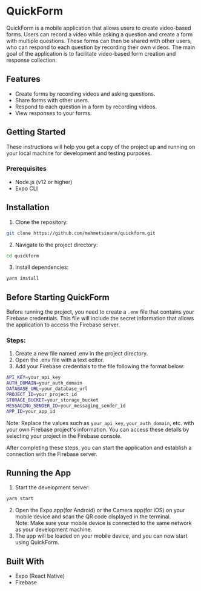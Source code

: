 # QuickForm

QuickForm is a mobile application that allows users to create video-based forms. Users can record a video while asking a question and create a form with multiple questions. These forms can then be shared with other users, who can respond to each question by recording their own videos. The main goal of the application is to facilitate video-based form creation and response collection.

## Features

- Create forms by recording videos and asking questions.
- Share forms with other users.
- Respond to each question in a form by recording videos.
- View responses to your forms.

## Getting Started

These instructions will help you get a copy of the project up and running on your local machine for development and testing purposes.

### Prerequisites

- Node.js (v12 or higher)
- Expo CLI

## Installation

1. Clone the repository:

```bash
git clone https://github.com/mehmetsinann/quickform.git
```

2. Navigate to the project directory:

```bash
cd quickform
```

3. Install dependencies:

```bash
yarn install
```

## Before Starting QuickForm
Before running the project, you need to create a `.env` file that contains your Firebase credentials. This file will include the secret information that allows the application to access the Firebase server.

### Steps:

1. Create a new file named .env in the project directory.
2. Open the .env file with a text editor.
3. Add your Firebase credentials to the file following the format below:

```bash
API_KEY=your_api_key
AUTH_DOMAIN=your_auth_domain
DATABASE_URL=your_database_url
PROJECT_ID=your_project_id
STORAGE_BUCKET=your_storage_bucket
MESSAGING_SENDER_ID=your_messaging_sender_id
APP_ID=your_app_id
```

Note: Replace the values such as `your_api_key`, `your_auth_domain`, etc. with your own Firebase project's information. You can access these details by selecting your project in the Firebase console.

After completing these steps, you can start the application and establish a connection with the Firebase server.

## Running the App

1. Start the development server:

```bash
yarn start
```

2. Open the Expo app(for Android) or the Camera app(for iOS) on your mobile device and scan the QR code displayed in the terminal.
  <br /> Note: Make sure your mobile device is connected to the same network as your development machine.
3. The app will be loaded on your mobile device, and you can now start using QuickForm.

## Built With

- Expo (React Native)
- Firebase
